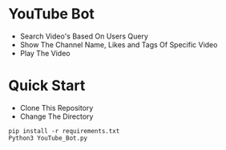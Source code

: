 # YouTube Bot
- Search Video's Based On Users Query
- Show The Channel Name, Likes and Tags Of Specific Video
- Play The Video

# Quick Start
- Clone This Repository
- Change The Directory



```commandline
pip install -r requirements.txt
Python3 YouTube_Bot.py
```
